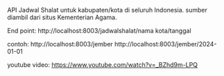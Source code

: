API Jadwal Shalat untuk kabupaten/kota di seluruh Indonesia.
sumber diambil dari situs Kementerian Agama.

End point:
http://localhost:8003/jadwalshalat/nama kota/tanggal

contoh:
http://localhost:8003/jember
http://localhost:8003/jember/2024-01-01

youtube video:
https://www.youtube.com/watch?v=_BZhd9m-LPQ

